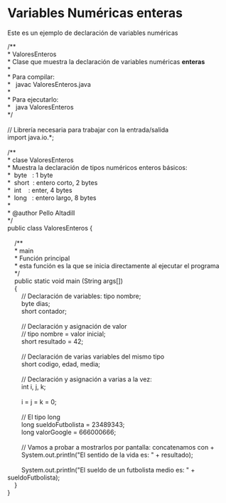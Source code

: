 <h1>
	Variables Num&eacute;ricas enteras</h1>
<p>
	Este es un ejemplo de declaraci&oacute;n de variables num&eacute;ricas</p>
<p>
	/**<br />
	* ValoresEnteros<br />
	* Clase que muestra la declaraci&oacute;n de variables num&eacute;ricas <b>enteras</b><br />
	*<br />
	* Para compilar:<br />
	*&nbsp;&nbsp; javac ValoresEnteros.java<br />
	*<br />
	* Para ejecutarlo:<br />
	*&nbsp;&nbsp; java ValoresEnteros<br />
	*/<br />
	&nbsp;<br />
	// Librer&iacute;a necesaria para trabajar con la entrada/salida<br />
	import java.io.*;<br />
	&nbsp;<br />
	/**<br />
	* clase ValoresEnteros<br />
	* Muestra la declaraci&oacute;n de tipos num&eacute;ricos enteros b&aacute;sicos:<br />
	*&nbsp; byte&nbsp;&nbsp; : 1 byte<br />
	*&nbsp; short&nbsp; : entero corto, 2 bytes<br />
	*&nbsp; int&nbsp;&nbsp;&nbsp; : enter, 4 bytes<br />
	*&nbsp; long&nbsp;&nbsp; : entero largo, 8 bytes<br />
	*<br />
	* @author Pello Altadill<br />
	*/<br />
	public class ValoresEnteros {<br />
	&nbsp;&nbsp; &nbsp;<br />
	&nbsp;&nbsp; &nbsp;/**<br />
	&nbsp;&nbsp; &nbsp;* main<br />
	&nbsp;&nbsp; &nbsp;* Funci&oacute;n principal<br />
	&nbsp;&nbsp; &nbsp;* esta funci&oacute;n es la que se inicia directamente al ejecutar el programa<br />
	&nbsp;&nbsp; &nbsp;*/<br />
	&nbsp;&nbsp; &nbsp;public static void main (String args[])<br />
	&nbsp;&nbsp; &nbsp;{<br />
	&nbsp;&nbsp; &nbsp;&nbsp;&nbsp; &nbsp;// Declaraci&oacute;n de variables: tipo nombre;<br />
	&nbsp;&nbsp; &nbsp;&nbsp;&nbsp; &nbsp;byte dias;<br />
	&nbsp;&nbsp; &nbsp;&nbsp;&nbsp; &nbsp;short contador;<br />
	&nbsp;&nbsp; &nbsp;&nbsp;&nbsp; &nbsp;<br />
	&nbsp;&nbsp; &nbsp;&nbsp;&nbsp; &nbsp;// Declaraci&oacute;n y asignaci&oacute;n de valor<br />
	&nbsp;&nbsp; &nbsp;&nbsp;&nbsp; &nbsp;// tipo nombre = valor inicial;<br />
	&nbsp;&nbsp; &nbsp;&nbsp;&nbsp; &nbsp;short resultado = 42;<br />
	&nbsp;&nbsp; &nbsp;&nbsp;&nbsp; &nbsp;<br />
	&nbsp;&nbsp; &nbsp;&nbsp;&nbsp; &nbsp;// Declaraci&oacute;n de varias variables del mismo tipo<br />
	&nbsp;&nbsp; &nbsp;&nbsp;&nbsp; &nbsp;short codigo, edad, media;<br />
	&nbsp;&nbsp; &nbsp;&nbsp;&nbsp; &nbsp;<br />
	&nbsp;&nbsp; &nbsp;&nbsp;&nbsp; &nbsp;// Declaraci&oacute;n y asignaci&oacute;n a varias a la vez:<br />
	&nbsp;&nbsp; &nbsp;&nbsp;&nbsp; &nbsp;int i, j, k;<br />
	&nbsp;&nbsp; &nbsp;&nbsp;&nbsp; &nbsp;<br />
	&nbsp;&nbsp; &nbsp;&nbsp;&nbsp; &nbsp;i = j = k = 0;<br />
	&nbsp;&nbsp; &nbsp;&nbsp;&nbsp; &nbsp;<br />
	&nbsp;&nbsp; &nbsp;&nbsp;&nbsp; &nbsp;// El tipo long<br />
	&nbsp;&nbsp; &nbsp;&nbsp;&nbsp; &nbsp;long sueldoFutbolista = 23489343;<br />
	&nbsp;&nbsp; &nbsp;&nbsp;&nbsp; &nbsp;long valorGoogle = 666000666;<br />
	&nbsp;&nbsp; &nbsp;&nbsp;&nbsp; &nbsp;<br />
	&nbsp;&nbsp; &nbsp;&nbsp;&nbsp; &nbsp;// Vamos a probar a mostrarlos por pantalla: concatenamos con +<br />
	&nbsp;&nbsp; &nbsp;&nbsp;&nbsp; &nbsp;System.out.println(&quot;El sentido de la vida es: &quot; + resultado);<br />
	&nbsp;<br />
	&nbsp;&nbsp; &nbsp;&nbsp;&nbsp; &nbsp;System.out.println(&quot;El sueldo de un futbolista medio es: &quot; + sueldoFutbolista);<br />
	&nbsp;&nbsp; &nbsp;}<br />
	}</p>
<p>
	&nbsp;</p>
